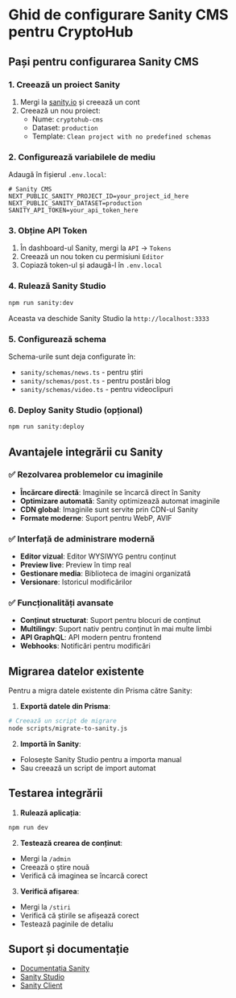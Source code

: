 # Ghid de configurare Sanity CMS pentru CryptoHub

## Pași pentru configurarea Sanity CMS

### 1. Creează un proiect Sanity

1. Mergi la [sanity.io](https://sanity.io) și creează un cont
2. Creează un nou proiect:
   - Nume: `cryptohub-cms`
   - Dataset: `production`
   - Template: `Clean project with no predefined schemas`

### 2. Configurează variabilele de mediu

Adaugă în fișierul `.env.local`:

```env
# Sanity CMS
NEXT_PUBLIC_SANITY_PROJECT_ID=your_project_id_here
NEXT_PUBLIC_SANITY_DATASET=production
SANITY_API_TOKEN=your_api_token_here
```

### 3. Obține API Token

1. În dashboard-ul Sanity, mergi la `API` → `Tokens`
2. Creează un nou token cu permisiuni `Editor`
3. Copiază token-ul și adaugă-l în `.env.local`

### 4. Rulează Sanity Studio

```bash
npm run sanity:dev
```

Aceasta va deschide Sanity Studio la `http://localhost:3333`

### 5. Configurează schema

Schema-urile sunt deja configurate în:
- `sanity/schemas/news.ts` - pentru știri
- `sanity/schemas/post.ts` - pentru postări blog
- `sanity/schemas/video.ts` - pentru videoclipuri

### 6. Deploy Sanity Studio (opțional)

```bash
npm run sanity:deploy
```

## Avantajele integrării cu Sanity

### ✅ Rezolvarea problemelor cu imaginile
- **Încărcare directă**: Imaginile se încarcă direct în Sanity
- **Optimizare automată**: Sanity optimizează automat imaginile
- **CDN global**: Imaginile sunt servite prin CDN-ul Sanity
- **Formate moderne**: Suport pentru WebP, AVIF

### ✅ Interfață de administrare modernă
- **Editor vizual**: Editor WYSIWYG pentru conținut
- **Preview live**: Preview în timp real
- **Gestionare media**: Biblioteca de imagini organizată
- **Versionare**: Istoricul modificărilor

### ✅ Funcționalități avansate
- **Conținut structurat**: Suport pentru blocuri de conținut
- **Multilingv**: Suport nativ pentru conținut în mai multe limbi
- **API GraphQL**: API modern pentru frontend
- **Webhooks**: Notificări pentru modificări

## Migrarea datelor existente

Pentru a migra datele existente din Prisma către Sanity:

1. **Exportă datele din Prisma**:
```bash
# Creează un script de migrare
node scripts/migrate-to-sanity.js
```

2. **Importă în Sanity**:
- Folosește Sanity Studio pentru a importa manual
- Sau creează un script de import automat

## Testarea integrării

1. **Rulează aplicația**:
```bash
npm run dev
```

2. **Testează crearea de conținut**:
- Mergi la `/admin`
- Creează o știre nouă
- Verifică că imaginea se încarcă corect

3. **Verifică afișarea**:
- Mergi la `/stiri`
- Verifică că știrile se afișează corect
- Testează paginile de detaliu

## Suport și documentație

- [Documentația Sanity](https://www.sanity.io/docs)
- [Sanity Studio](https://www.sanity.io/studio)
- [Sanity Client](https://www.sanity.io/docs/js-client)
